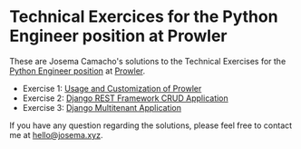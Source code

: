 # Technical Exercices​ for the Python Engineer position at Prowler

These are Josema Camacho's solutions to the Technical Exercises​ for the [Python Engineer position](https://www.python.org/jobs/7929/) at [Prowler](https://prowler.com/).

- Exercise 1: [Usage and Customization of Prowler](./exercise_1/)
- Exercise 2: [Django REST Framework CRUD Application](./exercise_2/)
- Exercise 3: [Django Multitenant Application](./exercise_3/)

If you have any question regarding the solutions, please feel free to contact me at [hello@josema.xyz](mailto:hello@josema.xyz).
